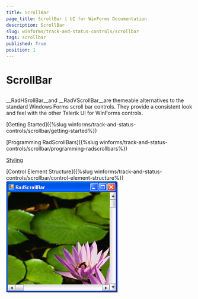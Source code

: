 ```yaml
---
title: ScrollBar
page_title: ScrollBar | UI for WinForms Documentation
description: ScrollBar
slug: winforms/track-and-status-controls/scrollbar
tags: scrollbar
published: True
position: 1
---
```


# ScrollBar



## 

__RadHSrollBar__and __RadVScrollBar__are themeable alternatives to the standard Windows Forms
          scroll bar controls. They provide a consistent look and feel with the other Telerik UI for WinForms controls.
        

[Getting Started]({%slug winforms/track-and-status-controls/scrollbar/getting-started%})

[Programming RadScrollBars]({%slug winforms/track-and-status-controls/scrollbar/programming-radscrollbars%})

[Styling](472282FC-8DFB-4ED7-8164-C60A53E690E8)

[Control Element Structure]({%slug winforms/track-and-status-controls/scrollbar/control-element-structure%})![track-and-status-controls-scrollbar-overview 001](images/track-and-status-controls-scrollbar-overview001.png)
